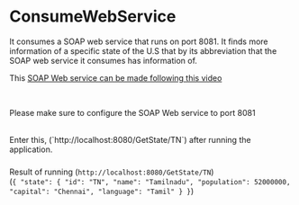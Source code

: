 # ConsumeWebService

It consumes a SOAP web service that runs on port 8081. It finds more information of a specific state of the U.S that by its abbreviation that the SOAP web service it consumes has information of.
<br/>
<p>This <a href="https://www.youtube.com/watch?v=SiFSNtDAIS0">SOAP Web service can be made following this video</a><p>
<br/>
<p> Please make sure to configure the SOAP Web service to port 8081</p>
<br/>
Enter this, (`http://localhost:8080/GetState/TN`) after running the application.

###
Result of running (`http://localhost:8080/GetState/TN`) 
</br>
(`{
    "state": {
        "id": "TN",
        "name": "Tamilnadu",
        "population": 52000000,
        "capital": "Chennai",
        "language": "Tamil"
    }
}`)
